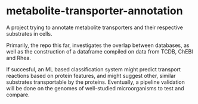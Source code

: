 # metabolite-transporter-annotation

A project trying to annotate metabolite transporters and their respective substrates in cells. 

Primarily, the repo this far, investigates the overlap between databases, as well as the construction of a dataframe compiled on data from TCDB, ChEBI and Rhea. 

If succesful, an ML based classification system might predict transport reactions based on protein features, and might suggest other, similar substrates transportable by the proteins. Eventually, a pipeline validation will be done on the genomes of well-studied microorganisms to test and compare.
